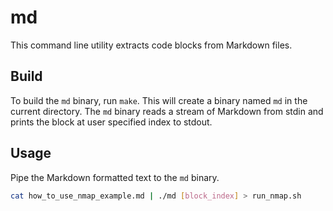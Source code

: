 # md
This command line utility  extracts code blocks from Markdown files.

## Build
To build the `md` binary, run `make`. This will create a binary named `md` in the current directory. The `md` binary reads a stream of Markdown from stdin and prints the block at user specified index to stdout.

## Usage
Pipe the Markdown formatted text to the `md` binary.

```bash
cat how_to_use_nmap_example.md | ./md [block_index] > run_nmap.sh
```

